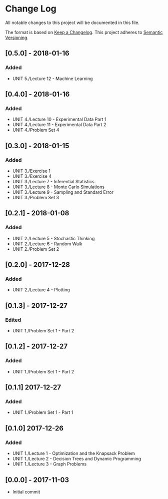 # Change Log
All notable changes to this project will be documented in this file.

The format is based on [Keep a Changelog](http://keepachangelog.com/).
This project adheres to [Semantic Versioning](http://semver.org/).

## [0.5.0] - 2018-01-16
### Added
- UNIT 5./Lecture 12 - Machine Learning

## [0.4.0] - 2018-01-16
### Added
- UNIT 4./Lecture 10 - Experimental Data Part 1
- UNIT 4./Lecture 11 - Experimental Data Part 2
- UNIT 4./Problem Set 4

## [0.3.0] - 2018-01-15
### Added
- UNIT 3./Exercise 1
- UNIT 3./Exercise 4
- UNIT 3./Lecture 7 - Inferential Statistics
- UNIT 3./Lecture 8 - Monte Carlo Simulations
- UNIT 3./Lecture 9 - Sampling and Standard Error
- UNIT 3./Problem Set 3

## [0.2.1] - 2018-01-08
### Added
- UNIT 2./Lecture 5 - Stochastic Thinking
- UNIT 2./Lecture 6 - Random Walk
- UNIT 2./Problem Set 2

## [0.2.0] - 2017-12-28
### Added
- UNIT 2./Lecture 4 - Plotting

## [0.1.3] - 2017-12-27
### Edited
- UNIT 1./Problem Set 1 - Part 2

## [0.1.2] - 2017-12-27
### Added
- UNIT 1./Problem Set 1 - Part 2

## [0.1.1] 2017-12-27
### Added
- UNIT 1./Problem Set 1 - Part 1

## [0.1.0] 2017-12-26
### Added
- UNIT 1./Lecture 1 - Optimization and the Knapsack Problem
- UNIT 1./Lecture 2 - Decision Trees and Dynamic Programming
- UNIT 1./Lecture 3 - Graph Problems

## [0.0.0] - 2017-11-03
- Initial commit
